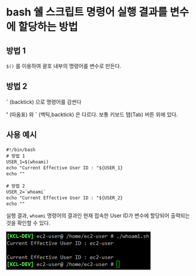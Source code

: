 # bash 쉘 스크립트 명령어 실행 결과를 변수에 할당하는 방법

## 방법 1

`$()` 를 이용하여 괄호 내부의 명령어를 변수로 만든다.

## 방법 2
    
**`** (backtick) 으로 명령어를 감싼다

**'** (따옴표) 와 **`** (백틱,backtick) 은 다르다. 보통 키보드 탭(Tab) 버튼 위에 있다.

## 사용 예시

    #!/bin/bash
    # 방법 1
    USER_1=$(whoami)
    echo "Current Effective User ID : "${USER_1}
    echo ""

    # 방법 2
    USER_2=`whoami`
    echo "Current Effective User ID : "${USER_2}
    echo ""

실행 결과, `whoami` 명령어의 결과인 현재 접속한 User ID가 변수에 할당되어 출력되는 것을 확인할 수 있다.

![images](images/명령어_변수_할당_1.png)
